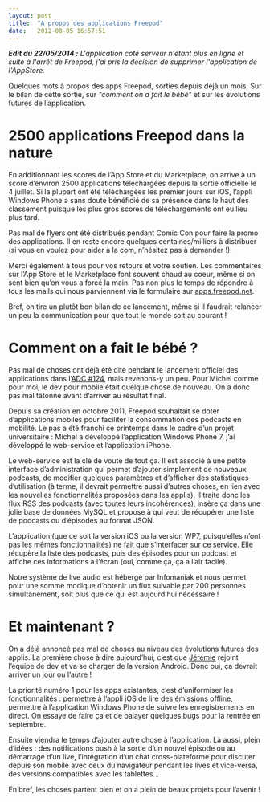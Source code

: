 ```yaml
---
layout: post
title:  "A propos des applications Freepod"
date:   2012-08-05 16:57:51
---
```


_**Edit du 22/05/2014 :** L'application coté serveur n'étant plus en ligne et suite à l'arrêt de Freepod, j'ai pris la décision de supprimer l'application de l'AppStore._

Quelques mots à propos des apps Freepod, sorties depuis déjà un mois. Sur le bilan de cette sortie, sur <i>"comment on a fait le bébé"</i> et sur les évolutions futures de l’application.


# 2500 applications Freepod dans la nature

En additionnant les scores de l’App Store et du Marketplace, on arrive à un score d’environ 2500 applications téléchargées depuis la sortie officielle le 4 juillet. Si la plupart ont été téléchargées les premier jours sur iOS, l’appli Windows Phone a sans doute bénéficié de sa présence dans le haut des classement puisque les plus gros scores de téléchargements ont eu lieu plus tard.

Pas mal de flyers ont été distribués pendant Comic Con pour faire la promo des applications. Il en reste encore quelques centaines/milliers à distribuer (si vous en voulez pour aider à la com, n’hésitez pas à demander !).

Merci également à tous pour vos retours et votre soutien. Les commentaires sur l’App Store et le Marketplace font souvent chaud au coeur, même si on sent bien qu’on vous a forcé la main. Pas non plus le temps de répondre à tous les mails qui nous parviennent via le formulaire sur <a href="http://apps.freepod.net/" rel="external">apps.freepod.net</a>.

Bref, on tire un plutôt bon bilan de ce lancement, même si il faudrait relancer un peu la communication pour que tout le monde soit au courant !


# Comment on a fait le bébé ?

Pas mal de choses ont déjà été dite pendant le lancement officiel des applications dans l’<a href="http://www.captainweb.net/2012/07/29/le-concert-des-singes-cultivateurs-de-canabis/" rel="external">ADC #124</a>, mais revenons-y un peu. Pour Michel comme pour moi, le dev pour mobile était quelque chose de nouveau. On a donc pas mal tâtonné avant d’arriver au résultat final.

Depuis sa création en octobre 2011, Freepod souhaitait se doter d’applications mobiles pour faciliter la consommation des podcasts en mobilité. Le pas a été franchi ce printemps dans le cadre d’un projet universitaire : Michel a développé l’application Windows Phone 7, j’ai développé le web-service et l’application iPhone.

Le web-service est la clé de voute de tout ça. Il est associé à une petite interface d’administration qui permet d’ajouter simplement de nouveaux podcasts, de modifier quelques paramètres et d’afficher des statistiques d’utilisation (à terme, il devrait permettre aussi d’autres choses, en lien avec les nouvelles fonctionnalités proposées dans les applis).
Il traite donc les flux RSS des podcasts (avec toutes leurs incohérences), insère ça dans une jolie base de données MySQL et propose à qui veut de récupérer une liste de podcasts ou d’épisodes au format JSON.

L’application (que ce soit la version iOS ou la version WP7, puisqu’elles n’ont pas les mêmes fonctionnalités) ne fait que s’interfacer sur ce service. Elle récupère la liste des podcasts, puis des épisodes pour un podcast et affiche ces informations à l’écran (oui, comme ça, ça a l’air facile).

Notre système de live audio est hébergé par Infomaniak et nous permet pour une somme modique d’obtenir un flux suivable par 200 personnes simultanément, soit plus que ce qui est aujourd’hui nécéssaire !


# Et maintenant ?

On a déjà annoncé pas mal de choses au niveau des évolutions futures des applis. La première chose à dire aujourd’hui, c’est que <a href="http://twitter.com/longhost_" rel="external">Jérémie</a> rejoint l’équipe de dev et va se charger de la version Android. Donc oui, ça devrait arriver un jour ou l’autre !

La priorité numéro 1 pour les apps existantes, c’est d’uniformiser les fonctionnalités : permettre à l’appli iOS de lire des émissions offline, permettre à l’application Windows Phone de suivre les enregistrements en direct. On essaye de faire ça et de balayer quelques bugs pour la rentrée en septembre.

Ensuite viendra le temps d’ajouter autre chose à l’application. Là aussi, plein d’idées : des notifications push à la sortie d’un nouvel épisode ou au démarrage d’un live, l’intégration d’un chat cross-plateforme pour discuter depuis son mobile avec ceux du navigateur pendant les lives et vice-versa, des versions compatibles avec les tablettes...

En bref, les choses partent bien et on a plein de beaux projets pour l’avenir !
